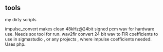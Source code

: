 ## tools
my dirty scripts

impulse_convert makes clean 48kHz@24bit signed pcm wav for hardware use. Needs sox tool for run. 
wav2fir convert 24 bit wav to FIR coefficients to use in sigmastudio , or any projects , where impulse coefficients needed. Uses php.

